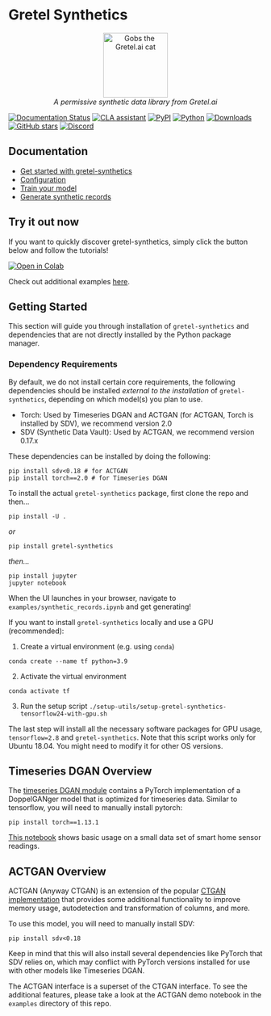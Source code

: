 # Gretel Synthetics

<p align="center">
    <a href="https://gretel.ai"><img width="128px" src="https://gretel-public-website.s3.amazonaws.com/assets/gobs_the_cat_@1x.png" alt="Gobs the Gretel.ai cat" /></a><br />
    <i>A permissive synthetic data library from Gretel.ai</i>
</p>

[![Documentation Status](https://readthedocs.org/projects/gretel-synthetics/badge/?version=stable)](https://gretel-synthetics.readthedocs.io/en/stable/?badge=stable)
[![CLA assistant](https://cla-assistant.io/readme/badge/gretelai/gretel-synthetics)](https://cla-assistant.io/gretelai/gretel-synthetics)
[![PyPI](https://badge.fury.io/py/gretel-synthetics.svg)](https://badge.fury.io/py/gretel-synthetics)
[![Python](https://img.shields.io/pypi/pyversions/gretel-synthetics.svg)](https://github.com/gretelai/gretel-synthetics)
[![Downloads](https://pepy.tech/badge/gretel-synthetics)](https://pepy.tech/project/gretel-synthetics)
[![GitHub stars](https://img.shields.io/github/stars/gretelai/gretel-synthetics?style=social)](https://github.com/gretelai/gretel-synthetics)
[![Discord](https://img.shields.io/discord/1007817822614847500?label=Discord&logo=Discord)](https://gretel.ai/discord)

## Documentation

- [Get started with gretel-synthetics](https://gretel-synthetics.readthedocs.io/en/stable/)
- [Configuration](https://gretel-synthetics.readthedocs.io/en/stable/api/config.html)
- [Train your model](https://gretel-synthetics.readthedocs.io/en/stable/api/train.html)
- [Generate synthetic records](https://gretel-synthetics.readthedocs.io/en/stable/api/generate.html)

## Try it out now

If you want to quickly discover gretel-synthetics, simply click the button below and follow the tutorials!

[![Open in Colab](https://colab.research.google.com/assets/colab-badge.svg)](https://colab.research.google.com/github/gretelai/gretel-synthetics/blob/master/examples/synthetic_records.ipynb)

Check out additional examples [here](https://github.com/gretelai/gretel-synthetics/tree/master/examples).

## Getting Started

This section will guide you through installation of `gretel-synthetics` and dependencies that are not directly installed by the Python package manager.

### Dependency Requirements

By default, we do not install certain core requirements, the following dependencies should be installed _external to the installation_
of `gretel-synthetics`, depending on which model(s) you plan to use.

- Torch: Used by Timeseries DGAN and ACTGAN (for ACTGAN, Torch is installed by SDV), we recommend version 2.0
- SDV (Synthetic Data Vault): Used by ACTGAN, we recommend version 0.17.x

These dependencies can be installed by doing the following:

```
pip install sdv<0.18 # for ACTGAN
pip install torch==2.0 # for Timeseries DGAN
```

To install the actual `gretel-synthetics` package, first clone the repo and then...

```
pip install -U .
```

_or_

```
pip install gretel-synthetics
```

_then..._

```
pip install jupyter
jupyter notebook
```

When the UI launches in your browser, navigate to `examples/synthetic_records.ipynb` and get generating!

If you want to install `gretel-synthetics` locally and use a GPU (recommended):

1. Create a virtual environment (e.g. using `conda`)

```
conda create --name tf python=3.9
```

2. Activate the virtual environment

```
conda activate tf
```

3. Run the setup script `./setup-utils/setup-gretel-synthetics-tensorflow24-with-gpu.sh`

The last step will install all the necessary software packages for GPU usage, `tensorflow=2.8` and `gretel-synthetics`.
Note that this script works only for Ubuntu 18.04. You might need to modify it for other OS versions.

## Timeseries DGAN Overview

The [timeseries DGAN module](https://synthetics.docs.gretel.ai/en/stable/models/timeseries_dgan.html#timeseries-dgan) contains a PyTorch implementation of a DoppelGANger model that is optimized for timeseries data. Similar to tensorflow, you will need to manually install pytorch:

```
pip install torch==1.13.1
```

[This notebook](https://github.com/gretelai/gretel-synthetics/blob/master/examples/timeseries_dgan.ipynb) shows basic usage on a small data set of smart home sensor readings.

## ACTGAN Overview

ACTGAN (Anyway CTGAN) is an extension of the popular [CTGAN implementation](https://sdv.dev/SDV/user_guides/single_table/ctgan.html) that provides
some additional functionality to improve memory usage, autodetection and transformation of columns, and more.

To use this model, you will need to manually install SDV:

```
pip install sdv<0.18
```

Keep in mind that this will also install several dependencies like PyTorch that SDV relies on, which may conflict with PyTorch
versions installed for use with other models like Timeseries DGAN.

The ACTGAN interface is a superset of the CTGAN interface. To see the additional features, please take a look at the ACTGAN demo notebook in the `examples` directory of this repo.
